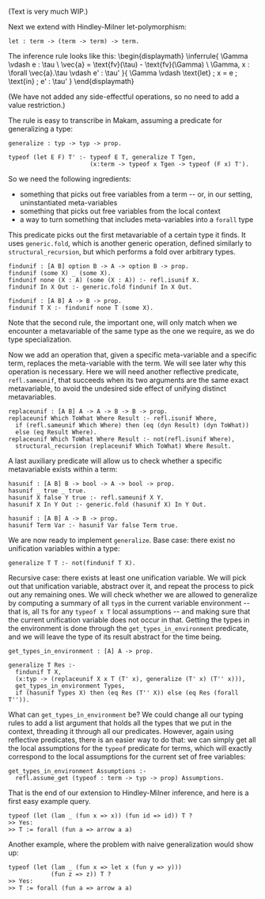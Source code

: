 (Text is very much WIP.)

<!--
```makam
%use "05-type-synonyms".
```
-->

Next we extend with Hindley-Milner let-polymorphism:

```makam
let : term -> (term -> term) -> term.
```

The inference rule looks like this:
\begin{displaymath}
\inferrule{
  \Gamma \vdash e : \tau \\
  \vec{a} = \text{fv}(\tau) - \text{fv}(\Gamma) \\
  \Gamma, x : \forall \vec{a}.\tau \vdash e' : \tau'
}{
  \Gamma \vdash \text{let} \; x = e \; \text{in} \; e' : \tau'
}
\end{displaymath}

(We have not added any side-effectful operations, so no need to add a value restriction.)

The rule is easy to transcribe in Makam, assuming a predicate for generalizing a type:

```makam
generalize : typ -> typ -> prop.

typeof (let E F) T' :- typeof E T, generalize T Tgen,
                       (x:term -> typeof x Tgen -> typeof (F x) T').
```

So we need the following ingredients:

- something that picks out free variables from a term -- or, in our setting, uninstantiated meta-variables
- something that picks out free variables from the local context
- a way to turn something that includes meta-variables into a `forall` type

This predicate picks out the first metavariable of a certain type it finds. It uses `generic.fold`,
which is another generic operation, defined similarly to `structural_recursion`, but which performs
a fold over arbitrary types.

```makam
findunif : [A B] option B -> A -> option B -> prop.
findunif (some X) _ (some X).
findunif none (X : A) (some (X : A)) :- refl.isunif X.
findunif In X Out :- generic.fold findunif In X Out.

findunif : [A B] A -> B -> prop.
findunif T X :- findunif none T (some X).
```

Note that the second rule, the important one, will only match when we encounter a metavariable
of the same type as the one we require, as we do type specialization.

Now we add an operation that, given a specific meta-variable and a specific term, replaces the
meta-variable with the term. We will see later why this operation is necessary. Here we will need another
reflective predicate, `refl.sameunif`, that succeeds when its two arguments are the same exact
metavariable, to avoid the undesired side effect of unifying distinct metavariables.

```makam
replaceunif : [A B] A -> A -> B -> B -> prop.
replaceunif Which ToWhat Where Result :- refl.isunif Where,
  if (refl.sameunif Which Where) then (eq (dyn Result) (dyn ToWhat))
  else (eq Result Where).
replaceunif Which ToWhat Where Result :- not(refl.isunif Where),
  structural_recursion (replaceunif Which ToWhat) Where Result.
```

A last auxiliary predicate will allow us to check whether a specific metavariable exists
within a term:

```makam
hasunif : [A B] B -> bool -> A -> bool -> prop.
hasunif _ true _ true.
hasunif X false Y true :- refl.sameunif X Y.
hasunif X In Y Out :- generic.fold (hasunif X) In Y Out.

hasunif : [A B] A -> B -> prop.
hasunif Term Var :- hasunif Var false Term true.
```

We are now ready to implement `generalize`. Base case: there exist no unification variables
within a type:
```makam
generalize T T :- not(findunif T X).
```

Recursive case: there exists at least one unification variable. We will pick out that unification
variable, abstract over it, and repeat the process to pick out any remaining ones.  We will check
whether we are allowed to generalize by computing a summary of all `typ`s in the current
variable environment -- that is, all `T`s for any `typeof x T` local assumptions -- and making sure
that the current unification variable does not occur in that.  Getting the types in the environment
is done through the `get_types_in_environment` predicate, and we will leave the type of its result
abstract for the time being.

```makam
get_types_in_environment : [A] A -> prop.

generalize T Res :-
  findunif T X,
  (x:typ -> (replaceunif X x T (T' x), generalize (T' x) (T'' x))),
  get_types_in_environment Types,
  if (hasunif Types X) then (eq Res (T'' X)) else (eq Res (forall T'')).
```

What can `get_types_in_environment` be? We could change all our typing rules to add a list argument
that holds all the types that we put in the context, threading it through all our predicates.
However, again using reflective predicates, there is an easier way to do that: we can simply get
all the local assumptions for the `typeof` predicate for terms, which will exactly correspond
to the local assumptions for the current set of free variables:

```makam
get_types_in_environment Assumptions :-
  refl.assume_get (typeof : term -> typ -> prop) Assumptions.
```

That is the end of our extension to Hindley-Milner inference, and here is a first easy example query.

```makam
typeof (let (lam _ (fun x => x)) (fun id => id)) T ?
>> Yes:
>> T := forall (fun a => arrow a a)
```

Another example, where the problem with naive generalization would show up:

```makam
typeof (let (lam _ (fun x => let x (fun y => y)))
            (fun z => z)) T ?
>> Yes:
>> T := forall (fun a => arrow a a)
```
<!--
(Just checking the issue where we don't remove all unification variables in the context -- this
is a hack, if we need to do this we can show the above in two steps instead:)

```makam
(get_types_in_environment [] ->
  typeof (let (lam _ (fun x => let x (fun y => y)))
            (fun z => z)) T) ?
>> Yes:
>> T := forall (fun a => arrow a (forall (fun b => b)))
```
-->
